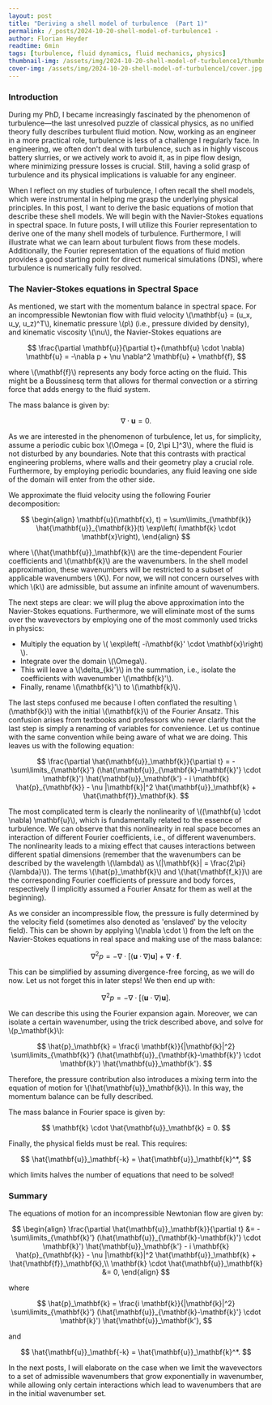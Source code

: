 ```yaml
---
layout: post
title: "Deriving a shell model of turbulence  (Part 1)"
permalink: /_posts/2024-10-20-shell-model-of-turbulence1 -
author: Florian Heyder
readtime: 6min
tags: [turbulence, fluid dynamics, fluid mechanics, physics]
thumbnail-img: /assets/img/2024-10-20-shell-model-of-turbulence1/thumbnail.jpg
cover-img: /assets/img/2024-10-20-shell-model-of-turbulence1/cover.jpg
---
```


### Introduction
During my PhD, I became increasingly fascinated by the phenomenon of turbulence—the last unresolved puzzle of classical physics, as no unified theory fully describes turbulent fluid motion. Now, working as an engineer in a more practical role, turbulence is less of a challenge I regularly face. In engineering, we often don't deal with turbulence, such as in highly viscous battery slurries, or we actively work to avoid it, as in pipe flow design, where minimizing pressure losses is crucial. Still, having a solid grasp of turbulence and its physical implications is valuable for any engineer.   

When I reflect on my studies of turbulence, I often recall the shell models, which were instrumental in helping me grasp the underlying physical principles. In this post, I want to derive the basic equations of motion that describe these shell models. We will begin with the Navier-Stokes equations in spectral space. In future posts, I will utilize this Fourier representation to derive one of the many shell models of turbulence. Furthermore, I will illustrate what we can learn about turbulent flows from these models. Additionally, the Fourier representation of the equations of fluid motion provides a good starting point for direct numerical simulations (DNS), where turbulence is numerically fully resolved.

### The Navier-Stokes equations in Spectral Space
As mentioned, we start with the momentum balance in spectral space. For an incompressible Newtonian flow with fluid velocity \\(\mathbf{u} = (u_x, u_y, u_z)^T\\), kinematic pressure \\(p\\) (i.e., pressure divided by density), and kinematic viscosity \\(\nu\\), the Navier-Stokes equations are   

$$
 \frac{\partial \mathbf{u}}{\partial t}+(\mathbf{u} \cdot \nabla) \mathbf{u} = -\nabla p + \nu \nabla^2 \mathbf{u} + \mathbf{f},   
$$

where \\(\mathbf{f}\\) represents any body force acting on the fluid. This might be a Boussinesq term that allows for thermal convection or a stirring force that adds energy to the fluid system.

The mass balance is given by:

$$
\nabla \cdot \mathbf{u} = 0.
$$

As we are interested in the phenomenon of turbulence, let us, for simplicity, assume a periodic cubic box \\(\Omega = [0, 2\pi L]^3\\), where the fluid is not disturbed by any boundaries. Note that this contrasts with practical engineering problems, where walls and their geometry play a crucial role. Furthermore, by employing periodic boundaries, any fluid leaving one side of the domain will enter from the other side.

We approximate the fluid velocity using the following Fourier decomposition:

$$
\begin{align}
    \mathbf{u}(\mathbf{x}, t) = \sum\limits_{\mathbf{k}} \hat{\mathbf{u}}_{\mathbf{k}}(t) \exp\left( i\mathbf{k} \cdot \mathbf{x}\right),
\end{align}
$$

where \\(\hat{\mathbf{u}}_\mathbf{k}\\) are the time-dependent Fourier coefficients and \\(\mathbf{k}\\) are the wavenumbers. In the shell model approximation, these wavenumbers will be restricted to a subset of applicable wavenumbers \\(K\\). For now, we will not concern ourselves with which \\(k\\) are admissible, but assume an infinite amount of wavenumbers.

The next steps are clear: we will plug the above approximation into the Navier-Stokes equations. Furthermore, we will eliminate most of the sums over the wavevectors by employing one of the most commonly used tricks in physics: 
- Multiply the equation by \\( \exp\left( -i\mathbf{k}' \cdot \mathbf{x}\right) \\). 
- Integrate over the domain \\(\Omega\\).
- This will leave a \\(\delta_{kk'}\\) in the summation, i.e., isolate the coefficients with wavenumber \\(\mathbf{k}'\\).
- Finally, rename \\(\mathbf{k}'\\) to \\(\mathbf{k}\\).

The last steps confused me because I often conflated the resulting \\(\mathbf{k}\\) with the initial \\(\mathbf{k}\\) of the Fourier Ansatz. This confusion arises from textbooks and professors who never clarify that the last step is simply a renaming of variables for convenience. Let us continue with the same convention while being aware of what we are doing. This leaves us with the following equation:

$$
\frac{\partial \hat{\mathbf{u}}_\mathbf{k}}{\partial t} = -\sum\limits_{\mathbf{k}'} (\hat{\mathbf{u}}_{\mathbf{k}-\mathbf{k}'} \cdot \mathbf{k}') \hat{\mathbf{u}}_\mathbf{k'} - i \mathbf{k} \hat{p}_{\mathbf{k}} - \nu |\mathbf{k}|^2 \hat{\mathbf{u}}_\mathbf{k} + \hat{\mathbf{f}}_\mathbf{k}.
$$

The most complicated term is clearly the nonlinearity of \\((\mathbf{u} \cdot \nabla) \mathbf{u}\\), which is fundamentally related to the essence of turbulence. We can observe that this nonlinearity in real space becomes an interaction of different Fourier coefficients, i.e., of different wavenumbers. The nonlinearity leads to a mixing effect that causes interactions between different spatial dimensions (remember that the wavenumbers can be described by the wavelength \\(\lambda\\) as \\(\|\mathbf{k}\| = \frac{2\pi}{\lambda}\\)). The terms \\(\hat{p}_\mathbf{k}\\) and \\(\hat{\mathbf{f_k}}\\) are the corresponding Fourier coefficients of pressure and body forces, respectively (I implicitly assumed a Fourier Ansatz for them as well at the beginning).

As we consider an incompressible flow, the pressure is fully determined by the velocity field (sometimes also denoted as 'enslaved' by the velocity field). This can be shown by applying \\(\nabla \cdot \\) from the left on the Navier-Stokes equations in real space and making use of the mass balance:

$$
\nabla^2 p = -\nabla \cdot \left[(\mathbf{u} \cdot \nabla) \mathbf{u}\right] + \nabla \cdot \mathbf{f}.
$$

This can be simplified by assuming divergence-free forcing, as we will do now. Let us not forget this in later steps! We then end up with:

$$
\nabla^2 p = -\nabla \cdot \left[(\mathbf{u} \cdot \nabla) \mathbf{u}\right].
$$

We can describe this using the Fourier expansion again. Moreover, we can isolate a certain wavenumber, using the trick described above, and solve for \\(p_\mathbf{k}\\):

$$
\hat{p}_\mathbf{k} = \frac{i \mathbf{k}}{|\mathbf{k}|^2} \sum\limits_{\mathbf{k}'} (\hat{\mathbf{u}}_{\mathbf{k}-\mathbf{k}'} \cdot \mathbf{k}') \hat{\mathbf{u}}_\mathbf{k'}.
$$

Therefore, the pressure contribution also introduces a mixing term into the equation of motion for \\(\hat{\mathbf{u}}_\mathbf{k}\\). In this way, the momentum balance can be fully described.

The mass balance in Fourier space is given by:

$$
\mathbf{k} \cdot \hat{\mathbf{u}}_\mathbf{k} = 0.
$$

Finally, the physical fields must be real. This requires:

$$
\hat{\mathbf{u}}_\mathbf{-k} = \hat{\mathbf{u}}_\mathbf{k}^*,
$$

which limits halves the number of equations that need to be solved!

### Summary
The equations of motion for an incompressible Newtonian flow are given by:

$$
\begin{align}
\frac{\partial \hat{\mathbf{u}}_\mathbf{k}}{\partial t} &= -\sum\limits_{\mathbf{k}'} (\hat{\mathbf{u}}_{\mathbf{k}-\mathbf{k}'} \cdot \mathbf{k}') \hat{\mathbf{u}}_\mathbf{k'} - i \mathbf{k} \hat{p}_{\mathbf{k}} - \nu |\mathbf{k}|^2 \hat{\mathbf{u}}_\mathbf{k} + \hat{\mathbf{f}}_\mathbf{k},\\
\mathbf{k} \cdot \hat{\mathbf{u}}_\mathbf{k} &= 0,
\end{align}
$$

where

$$
\hat{p}_\mathbf{k} = \frac{i \mathbf{k}}{|\mathbf{k}|^2} \sum\limits_{\mathbf{k}'} (\hat{\mathbf{u}}_{\mathbf{k}-\mathbf{k}'} \cdot \mathbf{k}') \hat{\mathbf{u}}_\mathbf{k'},
$$

and 

$$
\hat{\mathbf{u}}_\mathbf{-k} = \hat{\mathbf{u}}_\mathbf{k}^*.
$$

In the next posts, I will elaborate on the case when we limit the wavevectors to a set of admissible wavenumbers that grow exponentially in wavenumber, while allowing only certain interactions which lead to wavenumbers that are in the initial wavenumber set.

